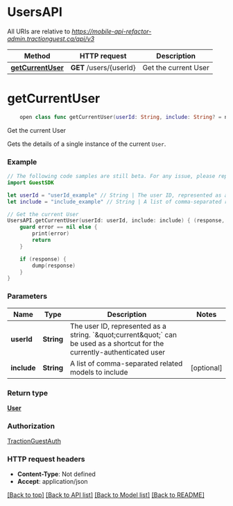 # UsersAPI

All URIs are relative to *https://mobile-api-refactor-admin.tractionguest.ca/api/v3*

Method | HTTP request | Description
------------- | ------------- | -------------
[**getCurrentUser**](UsersAPI.md#getcurrentuser) | **GET** /users/{userId} | Get the current User


# **getCurrentUser**
```swift
    open class func getCurrentUser(userId: String, include: String? = nil, completion: @escaping (_ data: User?, _ error: Error?) -> Void)
```

Get the current User

Gets the details of a single instance of the current `User`.

### Example 
```swift
// The following code samples are still beta. For any issue, please report via http://github.com/OpenAPITools/openapi-generator/issues/new
import GuestSDK

let userId = "userId_example" // String | The user ID, represented as a string. `\"current\"` can be used as a shortcut for the currently-authenticated user
let include = "include_example" // String | A list of comma-separated related models to include (optional)

// Get the current User
UsersAPI.getCurrentUser(userId: userId, include: include) { (response, error) in
    guard error == nil else {
        print(error)
        return
    }

    if (response) {
        dump(response)
    }
}
```

### Parameters

Name | Type | Description  | Notes
------------- | ------------- | ------------- | -------------
 **userId** | **String** | The user ID, represented as a string. &#x60;\&quot;current\&quot;&#x60; can be used as a shortcut for the currently-authenticated user | 
 **include** | **String** | A list of comma-separated related models to include | [optional] 

### Return type

[**User**](User.md)

### Authorization

[TractionGuestAuth](../README.md#TractionGuestAuth)

### HTTP request headers

 - **Content-Type**: Not defined
 - **Accept**: application/json

[[Back to top]](#) [[Back to API list]](../README.md#documentation-for-api-endpoints) [[Back to Model list]](../README.md#documentation-for-models) [[Back to README]](../README.md)

